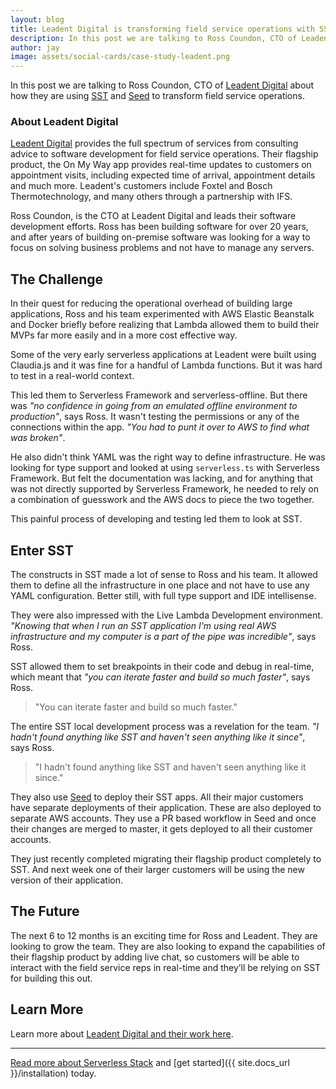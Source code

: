 ```yaml
---
layout: blog
title: Leadent Digital is transforming field service operations with SST
description: In this post we are talking to Ross Coundon, CTO of Leadent Digital about how they are using SST to transform field service operations.
author: jay
image: assets/social-cards/case-study-leadent.png
---
```


In this post we are talking to Ross Coundon, CTO of [Leadent Digital](https://leadent.digital) about how they are using [SST](/) and [Seed](https://seed.run) to transform field service operations.

### About Leadent Digital

[Leadent Digital](https://leadent.digital) provides the full spectrum of services from consulting advice to software development for field service operations. Their flagship product, the On My Way app provides real-time updates to customers on appointment visits, including expected time of arrival, appointment details and much more. Leadent's customers include Foxtel and Bosch Thermotechnology, and many others through a partnership with IFS.

Ross Coundon, is the CTO at Leadent Digital and leads their software development
efforts. Ross has been building software for over 20 years, and after years of building
on-premise software was looking for a way to focus on solving business problems and not have to manage any servers.

## The Challenge

In their quest for reducing the operational overhead of building large applications, Ross
and his team experimented with AWS Elastic Beanstalk and Docker briefly before realizing that Lambda allowed them to build their MVPs far more easily and in a more cost effective
way.

Some of the very early serverless applications at Leadent were built using Claudia.js
and it was fine for a handful of Lambda functions. But it was hard to test in a real-world context.

This led them to Serverless Framework and serverless-offline. But there was _"no
confidence in going from an emulated offline environment to production"_, says Ross. It
wasn't testing the permissions or any of the connections within the app. _"You had to punt it over to AWS to find what was broken"_.

He also didn't think YAML was the right way to define infrastructure. He was looking for
type support and looked at using `serverless.ts` with Serverless Framework. But felt the
documentation was lacking, and for anything that was not directly supported by Serverless
Framework, he needed to rely on a combination of guesswork and the AWS docs to piece the two together.

This painful process of developing and testing led them to look at SST.

## Enter SST


The constructs in SST made a lot of sense to Ross and his team. It allowed them to define all the infrastructure in one place and not have to use any YAML configuration. Better still, with full type support and IDE intellisense.

They were also impressed with the Live Lambda Development environment. _"Knowing
that when I run an SST application I'm using real AWS infrastructure and my computer
is a part of the pipe was incredible"_, says Ross.

SST allowed them to set breakpoints in their code and debug in real-time, which meant that _"you can iterate faster and build so much faster"_, says Ross.

> "You can iterate faster and build so much faster."

The entire SST local development process was a revelation for the team. _"I hadn't found anything like SST and haven't seen anything like it since"_, says Ross.

> "I hadn't found anything like SST and haven't seen anything like it since."

They also use [Seed](https://seed.run) to deploy their SST apps. All their major customers have separate deployments of their application. These are also deployed to separate AWS accounts. They use a PR based workflow in Seed and once their changes are merged to master, it gets deployed to all their customer accounts.

They just recently completed migrating their flagship product completely to SST. And
next week one of their larger customers will be using the new version of their
application.

## The Future

The next 6 to 12 months is an exciting time for Ross and Leadent. They are looking to grow the team. They are also looking to expand the capabilities of their flagship product by adding live chat, so customers will be able to interact with the field service reps in real-time and they’ll be relying on SST for building this out.

## Learn More

Learn more about [Leadent Digital and their work here](https://leadent.digital).

---

[Read more about Serverless Stack](/) and [get started]({{ site.docs_url }}/installation) today.
